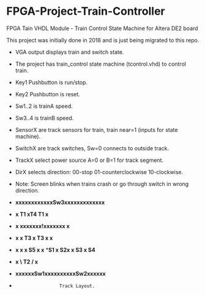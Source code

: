 # FPGA-Project-Train-Controller
FPGA Tain VHDL Module - Train Control State Machine for Altera DE2 board

This project was initially done in 2018 and is just being migrated to this repo.

* VGA output displays train and switch state.
* The project has train_control state machine (tcontrol.vhd) to control train.
* Key1 Pushbutton is run/stop. 
* Key2 Pushbutton is reset. 
* Sw1..2 is trainA speed.
* Sw3..4 is trainB speed.
* SensorX are track sensors for train, train near=1 (inputs for state machine).
* SwitchX are track switches, Sw=0 connects to outside track.
* TrackX select power source A=0 or B=1 for track segment.
* DirX selects direction: 00-stop  01-counterclockwise  10-clockwise.
* Note: Screen blinks when trains crash or go through switch in wrong direction.
* **xxxxxxxxxxxxSw3xxxxxxxxxxxxx**
* **x T1         xT4        T1 x**
* **x     xxxxxxx!xxxxxxx      x**
* **x     x T3   x   T3 x      x**
* **x     x      x S5   x      x**
***S1 x   S2x             x S3   x S4**
* **x     \     T2      /      x**
* **xxxxxxSw1xxxxxxxxxxSw2xxxxxx**

*                     Track Layout.
